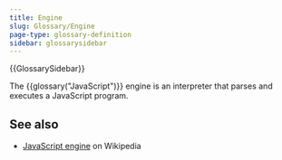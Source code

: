 ```yaml
---
title: Engine
slug: Glossary/Engine
page-type: glossary-definition
sidebar: glossarysidebar
---
```


{{GlossarySidebar}}

The {{glossary("JavaScript")}} engine is an interpreter that parses and executes a JavaScript program.

## See also

- [JavaScript engine](https://en.wikipedia.org/wiki/JavaScript_engine) on Wikipedia
